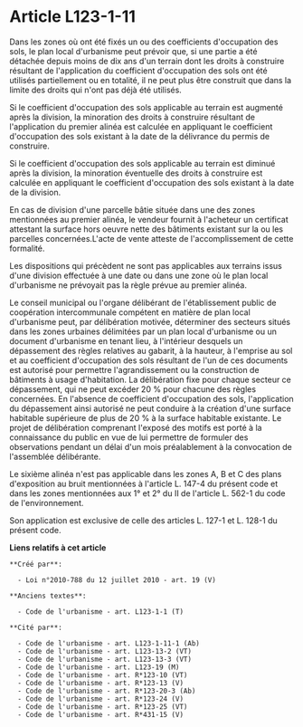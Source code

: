 # Article L123-1-11

Dans les zones où ont été fixés un ou des coefficients d'occupation des sols, le plan local d'urbanisme peut prévoir que, si
une partie a été détachée depuis moins de dix ans d'un terrain dont les droits à construire résultant de l'application du
coefficient d'occupation des sols ont été utilisés partiellement ou en totalité, il ne peut plus être construit que dans la
limite des droits qui n'ont pas déjà été utilisés. 

Si le coefficient d'occupation des sols applicable au terrain est augmenté après la division, la minoration des droits à
construire résultant de l'application du premier alinéa est calculée en appliquant le coefficient d'occupation des sols
existant à la date de la délivrance du permis de construire. 

Si le coefficient d'occupation des sols applicable au terrain est diminué après la division, la minoration éventuelle des
droits à construire est calculée en appliquant le coefficient d'occupation des sols existant à la date de la division. 

En cas de division d'une parcelle bâtie située dans une des zones mentionnées au premier alinéa, le vendeur fournit à
l'acheteur un certificat attestant la surface hors oeuvre nette des bâtiments existant sur la ou les parcelles
concernées.L'acte de vente atteste de l'accomplissement de cette formalité. 

Les dispositions qui précèdent ne sont pas applicables aux terrains issus d'une division effectuée à une date ou dans une
zone où le plan local d'urbanisme ne prévoyait pas la règle prévue au premier alinéa. 

Le conseil municipal ou l'organe délibérant de l'établissement public de coopération intercommunale compétent en matière de
plan local d'urbanisme peut, par délibération motivée, déterminer des secteurs situés dans les zones urbaines délimitées par
un plan local d'urbanisme ou un document d'urbanisme en tenant lieu, à l'intérieur desquels un dépassement des règles
relatives au gabarit, à la hauteur, à l'emprise au sol et au coefficient d'occupation des sols résultant de l'un de ces
documents est autorisé pour permettre l'agrandissement ou la construction de bâtiments à usage d'habitation. La délibération
fixe pour chaque secteur ce dépassement, qui ne peut excéder 20 % pour chacune des règles concernées. En l'absence de
coefficient d'occupation des sols, l'application du dépassement ainsi autorisé ne peut conduire à la création d'une surface
habitable supérieure de plus de 20 % à la surface habitable existante. Le projet de délibération comprenant l'exposé des
motifs est porté à la connaissance du public en vue de lui permettre de formuler des observations pendant un délai d'un mois
préalablement à la convocation de l'assemblée délibérante. 

Le sixième alinéa n'est pas applicable dans les zones A, B et C des plans d'exposition au bruit mentionnées à l'article L.
147-4 du présent code et dans les zones mentionnées aux 1° et 2° du II de l'article L. 562-1 du code de l'environnement. 

Son application est exclusive de celle des articles L. 127-1 et L. 128-1 du présent code.

**Liens relatifs à cet article**

	**Créé par**:

	  - Loi n°2010-788 du 12 juillet 2010 - art. 19 (V)

	**Anciens textes**:

	  - Code de l'urbanisme - art. L123-1-1 (T)

	**Cité par**:

	  - Code de l'urbanisme - art. L123-1-11-1 (Ab)
	  - Code de l'urbanisme - art. L123-13-2 (VT)
	  - Code de l'urbanisme - art. L123-13-3 (VT)
	  - Code de l'urbanisme - art. L123-19 (M)
	  - Code de l'urbanisme - art. R*123-10 (VT)
	  - Code de l'urbanisme - art. R*123-13 (V)
	  - Code de l'urbanisme - art. R*123-20-3 (Ab)
	  - Code de l'urbanisme - art. R*123-24 (V)
	  - Code de l'urbanisme - art. R*123-25 (VT)
	  - Code de l'urbanisme - art. R*431-15 (V)
